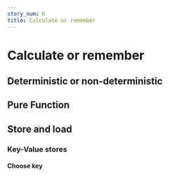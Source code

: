 ```yaml
---
story_num: 6
title: Calculate or remember
---
```


# Calculate or remember

## Deterministic or non-deterministic

## Pure Function

## Store and load

### Key-Value stores

#### Choose key
